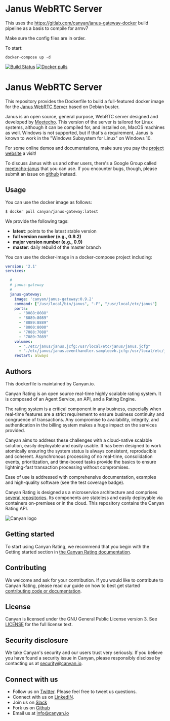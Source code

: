 # Janus WebRTC Server

This uses the https://gitlab.com/canyan/janus-gateway-docker build pipeline as a basis to compile for armv7

Make sure the config files are in order.

To start:
```
docker-compose up -d
```



[![Build Status](https://gitlab.com/canyan/janus-gateway-docker/badges/master/pipeline.svg)](https://gitlab.com/canyan/janus-gateway-docker/pipelines) [![Docker pulls](https://img.shields.io/docker/pulls/canyan/janus-gateway.svg?maxAge=3600)](https://hub.docker.com/repository/docker/canyan/janus-gateway)

# Janus WebRTC Server

This repository provides the Dockerfile to build a full-featured docker image for the [Janus WebRTC Server](https://github.com/meetecho/janus-gateway) based on Debian buster.

Janus is an open source, general purpose, WebRTC server designed and developed by [Meetecho](http://www.meetecho.com). This version of the server is tailored for Linux systems, although it can be compiled for, and installed on, MacOS machines as well. Windows is not supported, but if that's a requirement, Janus is known to work in the "Windows Subsystem for Linux" on Windows 10.

For some online demos and documentations, make sure you pay the [project website](https://janus.conf.meetecho.com/) a visit!

To discuss Janus with us and other users, there's a Google Group called [meetecho-janus](https://groups.google.com/forum/#!forum/meetecho-janus) that you can use. If you encounter bugs, though, please submit an issue on [github](https://github.com/meetecho/janus-gateway/issues) instead.

## Usage

You can use the docker image as follows:

```bash
$ docker pull canyan/janus-gateway:latest
```

We provide the following tags:

* **latest**: points to the latest stable version
* **full version number (e.g., 0.9.2)**
* **major version number (e.g., 0.9)**
* **master**: daily rebuild of the master branch

You can use the docker-image in a docker-compose project including:

```yaml
version: '2.1'
services:

  #
  # janus-gateway
  #
  janus-gateway:
    image: 'canyan/janus-gateway:0.9.2'
    command: ["/usr/local/bin/janus", "-F", "/usr/local/etc/janus"]
    ports:
      - "8088:8088"
      - "8089:8089"
      - "8889:8889"
      - "8000:8000"
      - "7088:7088"
      - "7089:7089"
    volumes:
      - "./etc/janus/janus.jcfg:/usr/local/etc/janus/janus.jcfg"
      - "./etc/janus/janus.eventhandler.sampleevh.jcfg:/usr/local/etc/janus/janus.eventhandler.sampleevh.jcfg"
    restart: always
```

## Authors

This dockerfile is maintained by Canyan.io.

Canyan Rating is an open source real-time highly scalable rating system. It is composed of an Agent Service, an API, and a Rating Engine.

The rating system is a critical component in any business, especially when real-time features are a strict requirement to ensure business continuity and congruence of transactions. Any compromise to availability, integrity, and authentication in the billing system makes a huge impact on the services provided.

Canyan aims to address these challenges with a cloud-native scalable solution, easily deployable and easily usable. It has been designed to work atomically ensuring the system status is always consistent, reproducible and coherent. Asynchronous processing of no real-time, consolidation events, prioritization, and time-boxed tasks provide the basics to ensure lightning-fast transaction processing without compromises.

Ease of use is addressed with comprehensive documentation, examples and high-quality software (see the test coverage badge).

Canyan Rating is designed as a microservice architecture and comprises [several repositories](https://github.com/canyanio). Its components are stateless and easily deployable via containers on-premises or in the cloud. This repository contains the Canyan Rating API.

![Canyan logo](https://canyanio.github.io/rating-integration/canyan-logo.png)

## Getting started

To start using Canyan Rating, we recommend that you begin with the Getting started
section in [the Canyan Rating documentation](https://canyanio.github.io/rating-integration/).

## Contributing

We welcome and ask for your contribution. If you would like to contribute to Canyan Rating, please read our guide on how to best get started [contributing code or documentation](https://canyanio.github.io/rating-integration/contributing/).

## License

Canyan is licensed under the GNU General Public License version 3. See
[LICENSE](https://canyanio.github.io/rating-integration/license/) for the full license text.

## Security disclosure

We take Canyan's security and our users trust very seriously.
If you believe you have found a security issue in Canyan, please responsibly
disclose by contacting us at [security@canyan.io](mailto:security@canyan.io).

## Connect with us

* Follow us on [Twitter](https://twitter.com/canyan_io). Please
  feel free to tweet us questions.
* Connect with us on [LinkedIN](https://www.linkedin.com/company/canyan/).
* Join us on [Slack](http://slack.canyan.io)
* Fork us on [Github](https://github.com/canyanio)
* Email us at [info@canyan.io](mailto:info@canyan.io)
